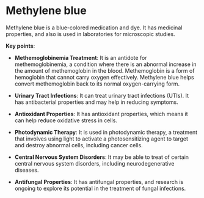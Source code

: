 <!--
source: gpt-3 + jph editing
tags: treatments chemicals tests
-->

# Methylene blue

Methylene blue is a blue-colored medication and dye. It has medicinal properties, and also is used in laboratories for microscopic studies.

**Key points**:

* **Methemoglobinemia Treatment**: It is an antidote for methemoglobinemia, a condition where there is an abnormal increase in the amount of methemoglobin in the blood. Methemoglobin is a form of hemoglobin that cannot carry oxygen effectively. Methylene blue helps convert methemoglobin back to its normal oxygen-carrying form.

* **Urinary Tract Infections**: It can treat urinary tract infections (UTIs). It has antibacterial properties and may help in reducing symptoms.

* **Antioxidant Properties**: It has antioxidant properties, which means it can help reduce oxidative stress in cells.

* **Photodynamic Therapy**: It is used in photodynamic therapy, a treatment that involves using light to activate a photosensitizing agent to target and destroy abnormal cells, including cancer cells.

* **Central Nervous System Disorders**: It may be able to treat of certain central nervous system disorders, including neurodegenerative diseases.

* **Antifungal Properties**: It has antifungal properties, and research is ongoing to explore its potential in the treatment of fungal infections.
